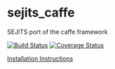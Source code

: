 # sejits_caffe
SEJITS port of the caffe framework

[![Build Status](https://travis-ci.org/ucb-sejits/sejits_caffe.svg)](https://travis-ci.org/ucb-sejits/sejits_caffe)
[![Coverage Status](https://coveralls.io/repos/ucb-sejits/sejits_caffe/badge.svg?branch=master)](https://coveralls.io/r/ucb-sejits/sejits_caffe?branch=master)


[Installation Instructions](https://github.com/ucb-sejits/sejits_caffe/wiki/Installation)
